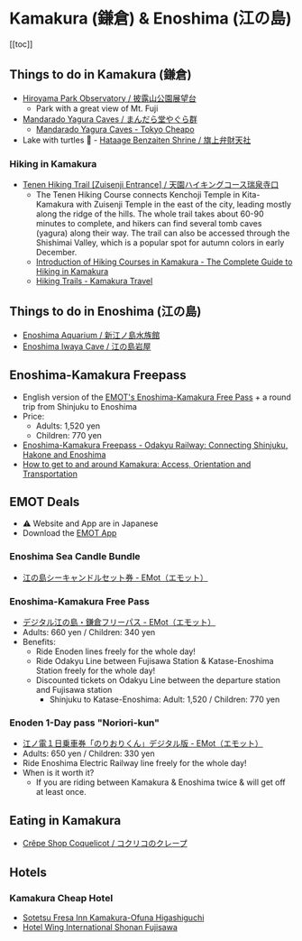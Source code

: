 # Kamakura (鎌倉) & Enoshima (江の島)

[[toc]]


## Things to do in Kamakura (鎌倉)

* [Hiroyama Park Observatory / 披露山公園展望台](https://goo.gl/maps/8H7DRgU1XLwGMQQ39)
  * Park with a great view of Mt. Fuji
* [Mandarado Yagura Caves / まんだら堂やぐら群](https://goo.gl/maps/H1qwEbFz1GT23FPB8)
  * [Mandarado Yagura Caves - Tokyo Cheapo](https://tokyocheapo.com/place/mandarado-yagura-caves/)
* Lake with turtles 🐢 - [Hataage Benzaiten Shrine / 旗上弁財天社](https://goo.gl/maps/Bj3AxLGrjvZh7bcs9)


### Hiking in Kamakura

* [Tenen Hiking Trail [Zuisenji Entrance] / 天園ハイキングコース瑞泉寺口](https://goo.gl/maps/PHS4gdUpuBFVdBTB7)
  * The Tenen Hiking Course connects Kenchoji Temple in Kita-Kamakura with Zuisenji Temple in the east of the city, leading mostly along the ridge of the hills. The whole trail takes about 60-90 minutes to complete, and hikers can find several tomb caves (yagura) along their way. The trail can also be accessed through the Shishimai Valley, which is a popular spot for autumn colors in early December.
  * [Introduction of Hiking Courses in Kamakura - The Complete Guide to Hiking in Kamakura](https://kamakura-hiking.com/en/)
  * [Hiking Trails - Kamakura Travel](https://www.japan-guide.com/e/e3113.html)


## Things to do in Enoshima (江の島)

* [Enoshima Aquarium / 新江ノ島水族館](https://g.page/enosui_com?share)
* [Enoshima Iwaya Cave / 江の島岩屋](https://goo.gl/maps/XSMQV2NHTzd1PeaDA)


## Enoshima-Kamakura Freepass

* English version of the [EMOT's Enoshima-Kamakura Free Pass](#enoshima-kamakura-free-pass) + a round trip from Shinjuku to Enoshima
* Price:
  * Adults: 1,520 yen
  * Children: 770 yen
* [Enoshima-Kamakura Freepass - Odakyu Railway: Connecting Shinjuku, Hakone and Enoshima](https://www.odakyu.jp/english/passes/enoshima_kamakura/)
* [How to get to and around Kamakura: Access, Orientation and Transportation](https://www.japan-guide.com/e/e3115.html)


## EMOT Deals

* ⚠️ Website and App are in Japanese
* Download the [EMOT App](https://www.emot.jp)


### Enoshima Sea Candle Bundle

* [江の島シーキャンドルセット券 - EMot（エモット）](https://www.emot.jp/service/detail/enoshima_seacandle.html)


### Enoshima-Kamakura Free Pass

* [デジタル江の島・鎌倉フリーパス - EMot（エモット）](https://www.emot.jp/service/detail/enokama.html)
* Adults: 660 yen / Children: 340 yen
* Benefits:
  * Ride Enoden lines freely for the whole day!
  * Ride Odakyu Line between Fujisawa Station & Katase-Enoshima Station freely for the whole day!
  * Discounted tickets on Odakyu Line between the departure station and Fujisawa station
    * Shinjuku to Katase-Enoshima: Adult: 1,520 / Children: 770 yen


### Enoden 1-Day pass "Noriori-kun"

* [江ノ電１日乗車券「のりおりくん」デジタル版 - EMot（エモット）](https://www.emot.jp/service/detail/enoden_noriorikun.html)
* Adults: 650 yen / Children: 330 yen
* Ride Enoshima Electric Railway line freely for the whole day!
* When is it worth it?
  * If you are riding between Kamakura & Enoshima twice & will get off at least once.


## Eating in Kamakura

* [Crêpe Shop Coquelicot / コクリコのクレープ](https://goo.gl/maps/AbB9qYBCnLu42sLM8)


## Hotels


### Kamakura Cheap Hotel

* [Sotetsu Fresa Inn Kamakura-Ofuna Higashiguchi](http://www.booking.com/Share-DTHGk5)
* [Hotel Wing International Shonan Fujisawa](http://www.booking.com/Share-HlgbVw)
